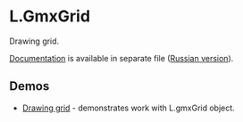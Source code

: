 L.GmxGrid
==========

Drawing grid.

[Documentation](documentation.md) is available in separate file ([Russian version](documentation-rus.md)).

Demos
------
  * [Drawing grid](http://scanex.github.io/Leaflet.gmxGrid/examples/Leaflet.gmxGrid.html) - demonstrates work with L.gmxGrid object.
